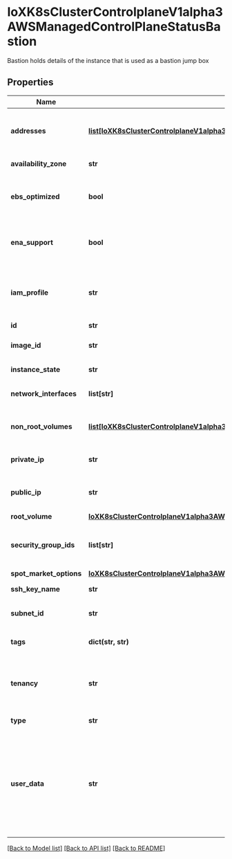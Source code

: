 # IoXK8sClusterControlplaneV1alpha3AWSManagedControlPlaneStatusBastion

Bastion holds details of the instance that is used as a bastion jump box
## Properties
Name | Type | Description | Notes
------------ | ------------- | ------------- | -------------
**addresses** | [**list[IoXK8sClusterControlplaneV1alpha3AWSManagedControlPlaneStatusBastionAddresses]**](IoXK8sClusterControlplaneV1alpha3AWSManagedControlPlaneStatusBastionAddresses.md) | Addresses contains the AWS instance associated addresses. | [optional] 
**availability_zone** | **str** | Availability zone of instance | [optional] 
**ebs_optimized** | **bool** | Indicates whether the instance is optimized for Amazon EBS I/O. | [optional] 
**ena_support** | **bool** | Specifies whether enhanced networking with ENA is enabled. | [optional] 
**iam_profile** | **str** | The name of the IAM instance profile associated with the instance, if applicable. | [optional] 
**id** | **str** |  | 
**image_id** | **str** | The ID of the AMI used to launch the instance. | [optional] 
**instance_state** | **str** | The current state of the instance. | [optional] 
**network_interfaces** | **list[str]** | Specifies ENIs attached to instance | [optional] 
**non_root_volumes** | [**list[IoXK8sClusterControlplaneV1alpha3AWSManagedControlPlaneStatusBastionNonRootVolumes]**](IoXK8sClusterControlplaneV1alpha3AWSManagedControlPlaneStatusBastionNonRootVolumes.md) | Configuration options for the non root storage volumes. | [optional] 
**private_ip** | **str** | The private IPv4 address assigned to the instance. | [optional] 
**public_ip** | **str** | The public IPv4 address assigned to the instance, if applicable. | [optional] 
**root_volume** | [**IoXK8sClusterControlplaneV1alpha3AWSManagedControlPlaneStatusBastionRootVolume**](IoXK8sClusterControlplaneV1alpha3AWSManagedControlPlaneStatusBastionRootVolume.md) |  | [optional] 
**security_group_ids** | **list[str]** | SecurityGroupIDs are one or more security group IDs this instance belongs to. | [optional] 
**spot_market_options** | [**IoXK8sClusterControlplaneV1alpha3AWSManagedControlPlaneStatusBastionSpotMarketOptions**](IoXK8sClusterControlplaneV1alpha3AWSManagedControlPlaneStatusBastionSpotMarketOptions.md) |  | [optional] 
**ssh_key_name** | **str** | The name of the SSH key pair. | [optional] 
**subnet_id** | **str** | The ID of the subnet of the instance. | [optional] 
**tags** | **dict(str, str)** | The tags associated with the instance. | [optional] 
**tenancy** | **str** | Tenancy indicates if instance should run on shared or single-tenant hardware. | [optional] 
**type** | **str** | The instance type. | [optional] 
**user_data** | **str** | UserData is the raw data script passed to the instance which is run upon bootstrap. This field must not be base64 encoded and should only be used when running a new instance. | [optional] 

[[Back to Model list]](../README.md#documentation-for-models) [[Back to API list]](../README.md#documentation-for-api-endpoints) [[Back to README]](../README.md)


